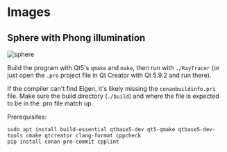# Images
## Sphere with Phong illumination
![sphere](https://user-images.githubusercontent.com/49170923/216735443-081ab431-2785-4422-9f21-a80088a0a440.jpeg)


Build the program with Qt5's `qmake` and `make`, then run with `./RayTracer` (or just open the `.pro` project file in Qt Creator with Qt 5.9.2 and run there).

If the compiler can't find Eigen, it's likely missing the `conanbuildinfo.pri` file. Make sure the build directory (`./build`) and where the file is expected to be in the .pro file match up.

Prerequisites:
```
sudo apt install build-essential qtbase5-dev qt5-qmake qtbase5-dev-tools cmake qtcreator clang-format cppcheck
pip install conan pre-commit cpplint
```
